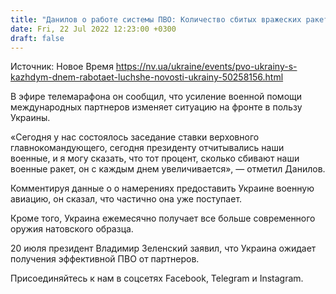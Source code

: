 ```yaml
---
title: "Данилов о работе системы ПВО: Количество сбитых вражеских ракет увеличивается ежедневно"
date: Fri, 22 Jul 2022 12:23:00 +0300
draft: false
---
```

Источник: Новое Время https://nv.ua/ukraine/events/pvo-ukrainy-s-kazhdym-dnem-rabotaet-luchshe-novosti-ukrainy-50258156.html


В эфире телемарафона он сообщил, что усиление военной помощи международных партнеров изменяет ситуацию на фронте в пользу Украины.

«Сегодня у нас состоялось заседание ставки верховного главнокомандующего, сегодня президенту отчитывались наши военные, и я могу сказать, что тот процент, сколько сбивают наши военные ракет, он с каждым днем увеличивается», — отметил Данилов.

Комментируя данные о о намерениях предоставить Украине военную авиацию, он сказал, что частично она уже поступает.

Кроме того, Украина ежемесячно получает все больше современного оружия натовского образца.

20 июля президент Владимир Зеленский заявил, что Украина ожидает получения эффективной ПВО от партнеров.

Присоединяйтесь к нам в соцсетях Facebook, Telegram и Instagram.
